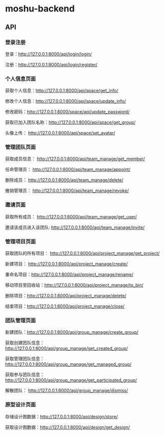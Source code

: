# moshu-backend

## API

### 登录注册

登录：http://127.0.0.1:8000/api/login/login/

注册：http://127.0.0.1:8000/api/login/register/

### 个人信息页面

获取个人信息：http://127.0.0.1:8000/api/space/get_info/

修改个人信息：http://127.0.0.1:8000/api/space/update_info/

修改密码：http://127.0.0.1:8000/space/api/update_password/

获取已加入团队名称：http://127.0.0.1:8000/api/space/get_group/

头像上传： http://127.0.0.1:8000/api/space/set_avatar/

### 管理团队页面

获取成员信息： http://127.0.0.1:8000/api/team_manage/get_member/

任命管理员： http://127.0.0.1:8000/api/team_manage/appoint/

删除成员： http://127.0.0.1:8000/api/team_manage/delete/

撤销管理员： http://127.0.0.1:8000/api/team_manage/revoke/

### 邀请页面

获取所有成员： http://127.0.0.1:8000/api/team_manage/get_user/

邀请该成员进入该团队: http://127.0.0.1:8000/api/team_manage/invite/

### 管理项目页面

获取团队的所有项目： http://127.0.0.1:8000/api/project_manage/get_project/

新建项目： http://127.0.0.1:8000/api/project_manage/create/

重命名项目：http://127.0.0.1:8000/api/project_manage/rename/

移动项目至回收站：http://127.0.0.1:8000/api/project_manage/to_bin/

删除项目：http://127.0.0.1:8000/api/project_manage/delete/

结束项目：http://127.0.0.1:8000/api/project_manage/close/

### 团队管理页面

新建团队：http://127.0.0.1:8000/api/group_manage/create_group/

获取创建团队信息：http://127.0.0.1:8000/api/group_manage/get_created_group/

获取管理团队信息：http://127.0.0.1:8000/api/group_manage/get_managed_group/

获取参与团队信息：http://127.0.0.1:8000/api/group_manage/get_participated_group/

解散团队： http://127.0.0.1:8000/api/group_manage/dismiss/

### 原型设计页面

存储设计图数据：http://127.0.0.1:8000/api/design/store/

获取设计图数据：http://127.0.0.1:8000/api/design/get_design/

